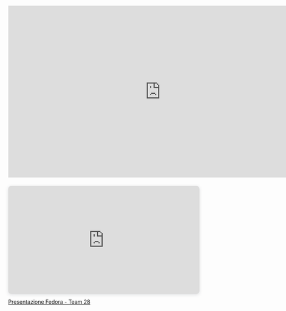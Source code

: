 <iframe style="border: 1px solid rgba(0, 0, 0, 0.1);" width="800" height="450" src="https://www.figma.com/embed?embed_host=share&url=https%3A%2F%2Fwww.figma.com%2Fproto%2FmGwnuEuG3dmk4xylunSfiG%2FFedora%3Ftype%3Ddesign%26node-id%3D342-209%26t%3DY8rQn1CgHsHwitbH-1%26scaling%3Dscale-down%26page-id%3D271%3A2%26starting-point-node-id%3D342%3A270%26mode%3Ddesign" allowfullscreen></iframe>



<div style="position: relative; width: 100%; height: 0; padding-top: 56.2500%;
 padding-bottom: 0; box-shadow: 0 2px 8px 0 rgba(63,69,81,0.16); margin-top: 1.6em; margin-bottom: 0.9em; overflow: hidden;
 border-radius: 8px; will-change: transform;">
  <iframe loading="lazy" style="position: absolute; width: 100%; height: 100%; top: 0; left: 0; border: none; padding: 0;margin: 0;"
    src="https:&#x2F;&#x2F;www.canva.com&#x2F;design&#x2F;DAGDrKfsvw&#x2F;CZpY2lq7q5pPijDecpa-A&#x2F;view?embed" allowfullscreen="allowfullscreen" allow="fullscreen">
  </iframe>
</div>
<a href="https:&#x2F;&#x2F;www.canva.com&#x2F;design&#x2F;DAGDrKfsvw&#x2F;CZpY2lq7q5pPijDecpa-A&#x2F;view?utm_content=DAGDr_Kfsvw&amp;utm_campaign=designshare&amp;utm_medium=embeds&amp;utm_source=link" target="_blank" rel="noopener">Presentazione Fedora - Team 28</a>
